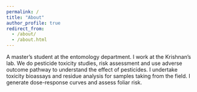 ```yaml
---
permalink: /
title: "About"
author_profile: true
redirect_from: 
  - /about/
  - /about.html
---
```


A master’s student at the entomology department. I work at the Krishnan’s lab. We do pesticide toxicity studies, risk assessment and use adverse outcome pathway to understand the effect of pesticides. I undertake toxicity bioassays and residue analysis for samples taking from the field. I generate dose-response curves and assess foliar risk.
